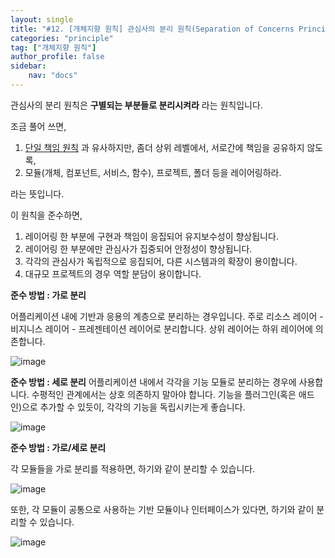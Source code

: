 ```yaml
---
layout: single
title: "#12. [개체지향 원칙] 관심사의 분리 원칙(Separation of Concerns Principle)"
categories: "principle"
tag: ["개체지향 원칙"]
author_profile: false
sidebar: 
    nav: "docs"
---
```


관심사의 분리 원칙은 **구별되는 부분들로 분리시켜라** 라는 원칙입니다.

조금 풀어 쓰면,

1. [단일 책임 원칙](https://tango1202.github.io/principle/principle-single-responsibility/) 과 유사하지만, 좀더 상위 레벨에서, 서로간에 책임을 공유하지 않도록,
2. 모듈(개체, 컴포넌트, 서비스, 함수), 프로젝트, 폴더 등을 레이어링하라.

라는 뜻입니다.

이 원칙을 준수하면,

1. 레이어링 한 부분에 구현과 책임이 응집되어 유지보수성이 향상됩니다.
2. 레이어링 한 부분에만 관심사가 집중되어 안정성이 향상됩니다.
3. 각각의 관심사가 독립적으로 응집되어, 다른 시스템과의 확장이 용이합니다.
4. 대규모 프로젝트의 경우 역할 분담이 용이합니다.

**준수 방법 : 가로 분리**

어플리케이션 내에 기반과 응용의 계층으로 분리하는 경우입니다. 주로 리소스 레이어 - 비지니스 레이어 - 프레젠테이션 레이어로 분리합니다. 상위 레이어는 하위 레이어에 의존합니다.

![image](https://github.com/tango1202/tango1202.github.io/assets/133472501/d0881244-8f2c-4a62-bd7f-67958abfac6f)

**준수 방법 : 세로 분리**
어플리케이션 내에서 각각을 기능 모듈로 분리하는 경우에 사용합니다. 수평적인 관계에서는 상호 의존하지 말아야 합니다. 기능을 플러그인(혹은 애드인)으로 추가할 수 있듯이, 각각의 기능을 독립시키는게 좋습니다.

![image](https://github.com/tango1202/tango1202.github.io/assets/133472501/0bcda4b1-6759-47ec-a9a1-ca85c99ac148)

**준수 방법 : 가로/세로 분리**

각 모듈들을 가로 분리를 적용하면, 하기와 같이 분리할 수 있습니다.

![image](https://github.com/tango1202/tango1202.github.io/assets/133472501/2f2a242c-4eb0-4891-8319-c02bc8518e9c)

또한, 각 모듈이 공통으로 사용하는 기반 모듈이나 인터페이스가 있다면, 하기와 같이 분리할 수 있습니다.

![image](https://github.com/tango1202/tango1202.github.io/assets/133472501/1dd70803-1338-4156-97f1-4155a2e3ddda)


